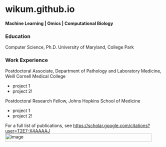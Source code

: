 # wikum.github.io

#### Machine Learning | Omics | Computational Biology 

### Education
Computer Science, Ph.D.
University of Maryland, College Park

### Work Experience
Postdoctoral Associate, Department of Pathology and Laboratory Medicine, Weill Cornell Medical College
- project 1
- project 2!


Postdoctoral Research Fellow, Johns Hopkins School of Medicine
- project 1
- project 2!


For a full list of publications, see https://scholar.google.com/citations?user=T2E7-X4AAAAJ<img width="468" height="26" alt="image" src="https://github.com/user-attachments/assets/99f505af-7eca-4130-b2c2-3e58eeb8b99d" />

